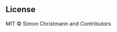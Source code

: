 
## License

MIT © Simon Christmann and Contributors

[mit-badge]: https://img.shields.io/badge/License-MIT-blue.svg?style=flat
[mit-url]: LICENSE
